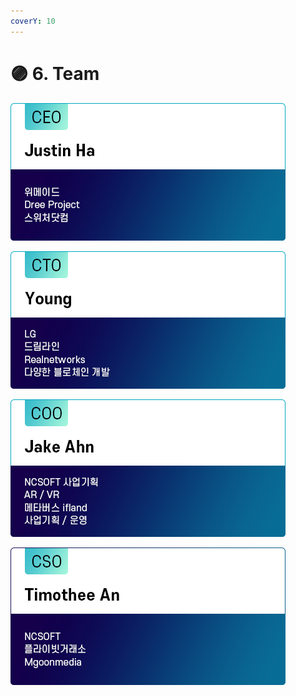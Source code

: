 ```yaml
---
coverY: 10
---
```


# 🟣 6. Team

![](<.gitbook/assets/CEO 명함.png>)

![](<.gitbook/assets/CTO 명함.png>)

![](<.gitbook/assets/COO 명함.png>)

![](<.gitbook/assets/CSO 명함.png>)
